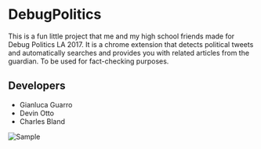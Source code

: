 # DebugPolitics
This is a fun little project that me and my high school friends made for Debug Politics LA 2017. It is a chrome extension that detects political tweets and automatically searches and provides you with related articles from the guardian. To be used for fact-checking purposes.

## Developers
- Gianluca Guarro
- Devin Otto
- Charles Bland


![Sample](./readme_resources/factCheckPreview.gif)